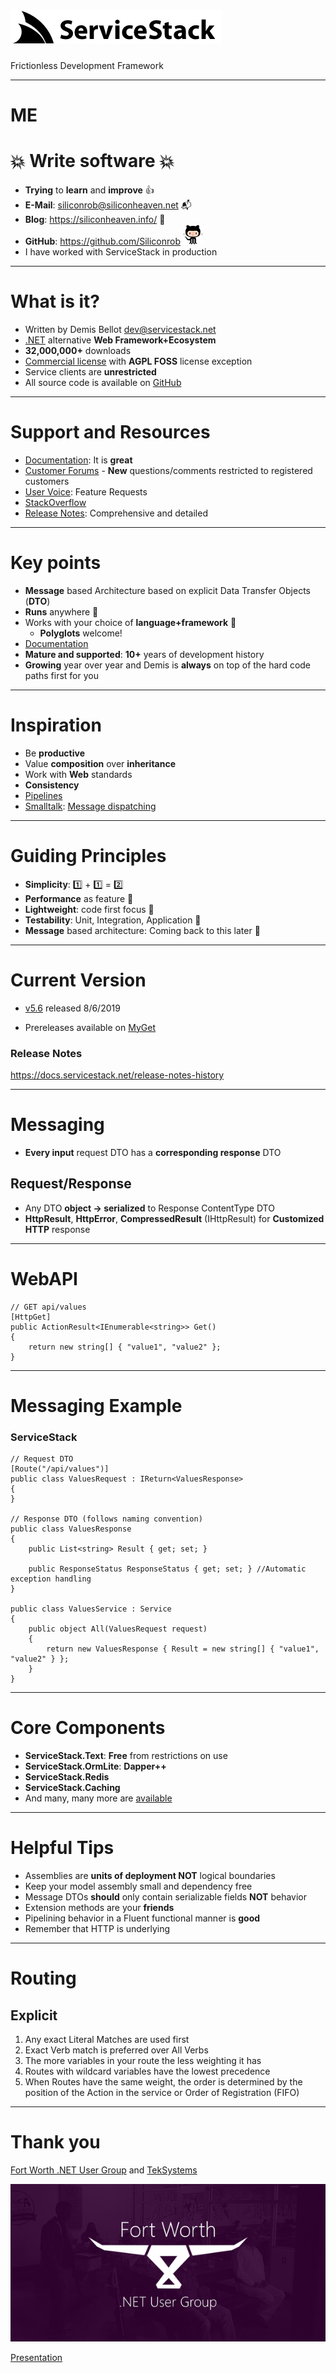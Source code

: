 <!-- footer: ServiceStack - A Frictionless Development Framework  -->

#  ![](images/logo.png)

Frictionless Development Framework

---

# ME

# :boom: Write software :boom:

- **Trying** to **learn** and **improve** :thumbsup:
- **E-Mail**: <siliconrob@siliconheaven.net> :mailbox_with_mail:
- **Blog**: https://siliconheaven.info/ :orange_book:
- **GitHub**: https://github.com/Siliconrob ![](images/octocat.png)
- I have worked with ServiceStack in production

---

# What is it?

- Written by Demis Bellot <dev@servicestack.net>
- [.NET](https://dotnet.microsoft.com/) alternative **Web Framework+Ecosystem**
- **32,000,000+** downloads
- [Commercial license](https://servicestack.net/pricing) with **AGPL FOSS** license exception
- Service clients are **unrestricted**
- All source code is available on [GitHub](https://github.com/servicestack)

---

# Support and Resources

- [Documentation](https://docs.servicestack.net/): It is **great**
- [Customer Forums](https://forums.servicestack.net) - **New** questions/comments restricted to registered customers
- [User Voice](https://servicestack.uservoice.com/forums/176786-feature-requests): Feature Requests
- [StackOverflow](https://stackoverflow.com/search?q=servicestack)
- [Release Notes](https://docs.servicestack.net/release-notes-history): Comprehensive and detailed
---

# Key points

- **Message** based Architecture based on explicit Data Transfer Objects (**DTO**)
- **Runs** anywhere :runner:
- Works with your choice of **language+framework** :nut_and_bolt:
	- **Polyglots** welcome!
- [Documentation](https://docs.servicestack.net/)
- **Mature and supported**: **10+** years of development history
- **Growing** year over year and Demis is **always** on top of the hard code paths first for you

---

# Inspiration

- Be **productive**
- Value **composition** over **inheritance**
- Work with **Web** standards
- **Consistency**
- [Pipelines](https://docs.servicestack.net/order-of-operations)
- [Smalltalk](https://en.wikipedia.org/wiki/Smalltalk): [Message dispatching](https://stackoverflow.com/questions/982116/objective-c-message-dispatch-mechanism/982356#982356)

---
# Guiding Principles
- **Simplicity**: :one: + :one: = :two:
- **Performance** as feature :rocket:
- **Lightweight**: code first focus :muscle:
- **Testability**: Unit, Integration, Application :flashlight:
- **Message** based architecture: Coming back to this later :arrows_counterclockwise:

---

# Current Version
 - [v5.6](https://docs.servicestack.net/releases/v5.6) released 8/6/2019

 - Prereleases available on [MyGet](https://www.myget.org/F/servicestack)

### Release Notes
https://docs.servicestack.net/release-notes-history

---

# Messaging

- **Every input** request DTO has a **corresponding response** DTO

## Request/Response
- Any DTO **object -> serialized** to Response ContentType DTO
- **HttpResult**, **HttpError**, **CompressedResult** (IHttpResult) for **Customized HTTP** response

---

# WebAPI
```
// GET api/values
[HttpGet]
public ActionResult<IEnumerable<string>> Get()
{
	return new string[] { "value1", "value2" };
}
```

---
# Messaging Example

### ServiceStack
```
// Request DTO
[Route("/api/values")]
public class ValuesRequest : IReturn<ValuesResponse>
{
}

// Response DTO (follows naming convention)
public class ValuesResponse
{
    public List<string> Result { get; set; }

    public ResponseStatus ResponseStatus { get; set; } //Automatic exception handling
}

public class ValuesService : Service
{
    public object All(ValuesRequest request)
    {
        return new ValuesResponse { Result = new string[] { "value1", "value2" } };
    }
}
```


---


# Core Components

- **ServiceStack.Text**: **Free** from restrictions on use
- **ServiceStack.OrmLite**: **Dapper++**
- **ServiceStack.Redis**
- **ServiceStack.Caching**
- And many, many more are [available](https://servicestack.net/download)

---

# Helpful Tips

- Assemblies are **units of deployment NOT** logical boundaries
- Keep your model assembly small and dependency free
- Message DTOs **should** only contain serializable fields **NOT** behavior
- Extension methods are your **friends**
- Pipelining behavior in a Fluent functional manner is **good**
- Remember that HTTP is underlying 

---

# Routing

## Explicit

1. Any exact Literal Matches are used first
2. Exact Verb match is preferred over All Verbs
3. The more variables in your route the less weighting it has
4. Routes with wildcard variables have the lowest precedence
5. When Routes have the same weight, the order is determined by the position of the Action in the service or Order of Registration (FIFO)

---
# Thank you 

[Fort Worth .NET User Group](https://www.meetup.com/FWDNUG/) and [TekSystems](https://www.teksystems.com)

![](images/ftw_netgroup.png)

[Presentation](https://github.com/Siliconrob/presentations/tree/master/servicestack)
